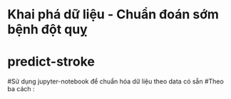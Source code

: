 ﻿# Khai phá dữ liệu - Chuẩn đoán sớm bệnh đột quỵ 
# predict-stroke

#Sử dụng jupyter-notebook để chuẩn hóa dữ liệu theo data có sẵn 
#Theo ba cách : 

